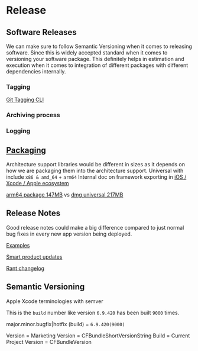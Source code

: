 # Release

## Software Releases

We can make sure to follow Semantic Versioning when it comes to releasing software. Since this is widely accepted standard when it comes to versioning your software package. This definitely helps in estimation and execution when it comes to integration of different packages with different dependencies internally. 

### Tagging

[Git Tagging CLI](tag.md)

### Archiving process


### Logging


## [Packaging](packaging.md)

Architecture support libraries would be different in sizes as it depends on how we are packaging them into the architecture support.
Universal with include `x86 & amd_64` + `arm64`
Internal doc on framework exporting in [iOS / Xcode / Apple ecosystem](ios/library/framework#Build%20Output)

[arm64 package 147MB](https://github.com/jgraph/drawio-desktop/releases/download/v22.1.2/draw.io-arm64-22.1.2.dmg)
vs
[dmg universal 217MB](https://github.com/jgraph/drawio-desktop/releases/download/v22.1.2/draw.io-universal-22.1.2.dmg)

## Release Notes

Good release notes could make a big difference compared to just normal bug fixes in every new app version being deployed.


[Examples](https://www.appcues.com/blog/release-notes-examples)

[Smart product updates](https://announcekit.app/blog/5-smart-ways-to-announce-product-updates/)

[Rant changelog](https://piunikaweb.com/2021/06/13/opinion-hey-devs-give-us-proper-update-changelogs-release-notes/)

## Semantic Versioning

Apple Xcode terminologies with semver

This is the `build` number like version `6.9.420` has been built `9000` times. 

major.minor.bugfix|hotfix (build) = `6.9.420(9000)`

Version = Marketing Version = CFBundleShortVersionString
Build = Current Project Version = CFBundleVersion 